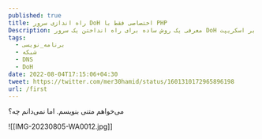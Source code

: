 ```yaml
---
published: true
title: راه اندازی سرور DoH اختصاصی فقط با PHP
Description: معرفی یک روش ساده برای راه انداختن یک سرور DoH مبتنی بر اسکریپت PHP
tags:
  - برنامه_نویسی
  - شبکه
  - DNS
  - DoH
date: 2022-08-04T17:15:06+04:30
tweet: https://twitter.com/mer30hamid/status/1601310172965896198
url: /first
---
```

می‌خواهم متنی بنویسم. اما نمی‌دانم چه؟

![[IMG-20230805-WA0012.jpg]]